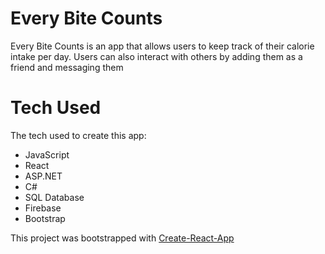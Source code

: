 # Every Bite Counts
Every Bite Counts is an app that allows users to keep track of their calorie intake per day.
Users can also interact with others by adding them as a friend and messaging them


# Tech Used

The tech used to create this app:
<ul>
<li>JavaScript</li>
<li>React</li>
<li>ASP.NET</li>
<li>C#</li>
<li>SQL Database</li>
<li>Firebase</li>
<li>Bootstrap</li>
</ul>
This project was bootstrapped with <a href="https://github.com/facebook/create-react-app" target="_blank">Create-React-App</a>
